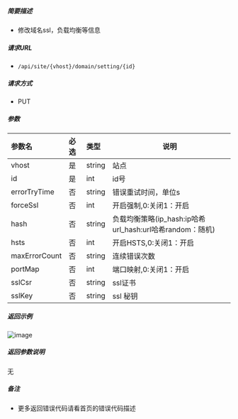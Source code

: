 

    
##### 简要描述

- 修改域名ssl，负载均衡等信息

##### 请求URL
- ` /api/site/{vhost}/domain/setting/{id} `
  
##### 请求方式
- PUT

##### 参数

|参数名|必选|类型|说明|
|:----    |:---|:----- |-----   |
|vhost |是  |string |站点   |
|id |是  |int | id号    |
|errorTryTime |否  |string |错误重试时间，单位s   |
|forceSsl |否  |int |开启强制,0:关闭1：开启    |
|hash |否  |string |负载均衡策略(ip_hash:ip哈希url_hash:url哈希random：随机)   |
|hsts |否  |int |开启HSTS,0:关闭1：开启    |
|maxErrorCount |否  |string |连续错误次数   |
|portMap |否  |int |端口映射,0:关闭1：开启|
|sslCsr |否  |string |ssl证书   |
|sslKey |否  |string |ssl 秘钥    |

##### 返回示例 

![image](https://user-images.githubusercontent.com/90588289/133868721-019ef466-3607-493e-b0b3-c91744985b86.png)

##### 返回参数说明 

无

##### 备注 

- 更多返回错误代码请看首页的错误代码描述



